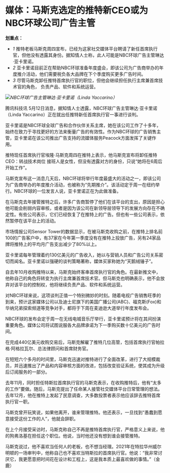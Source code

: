 # 媒体：马斯克选定的推特新CEO或为NBC环球公司广告主管

**划重点：**

  * _1_ 推特老板马斯克周四宣布，已经为这家社交媒体平台聘请了新任首席执行官，但他没有透露其身份。据知情人士称，此人可能是NBC环球广告主管琳达·亚卡里诺。
  * _2_ 亚卡里诺目前正在帮助NBC环球准备年度盛会，即该公司为广告商举办的年度推介活动，他们需要税负各大品牌在下个季度购买更多广告时间。
  * _3_ 尽管马斯克卸任推特首席执行官的职位，但他会继续担任执行主席兼首席技术官的角色， 负责产品、软件和系统运营。

![](https://inews.gtimg.com/news_bt/OJ76pDzmYIc__qgxUJ1kdnswcQZ6n-QmoqdCCjNhFn3MYAA/1000)_NBC环球广告主管琳达·亚卡里诺（Linda
Yaccarino）_

腾讯科技讯 5月12日消息，据知情人士透露，NBC环球广告主管琳达·亚卡里诺（Linda Yaccarino）正在就出任推特新任首席执行官一事进行谈判。

亚卡里诺是NBC环球全球广告和合作伙伴关系主席，她在该公司工作了十多年，始终在致力于寻找更好的方法来衡量广告的有效性。作为NBC环球的广告销售主管，亚卡里诺在该公司推出广告支持的流媒体服务Peacock方面发挥了关键作用。

推特现任首席执行官埃隆·马斯克周四在推特上表示，他马斯克宣布将卸任推特CEO：转战技术岗位
接班人是女性，但没有透露对方的身份，只说“她将在6周后开始工作”。

马斯克宣布这一消息几天后，NBC环球将举行年度最盛大的活动之一，即该公司为广告商举办的年度推介活动，也被称为“先期推介”。该活动定于周一在纽约举行。NBC环球的一位发言人说，亚卡里诺正在为此做准备。

在马斯克去年接管推特之后，许多广告商暂停了他们在该平台的支出，原因是担心他可能会削弱内容审核，或者是因为该公司在新领导层领导下的发展方向存在不确定性。有些公司表示，它们已经恢复了在推特上的广告。但也有一些公司表示，依然暂停在该平台上的活动。

市场情报公司Sensor
Tower的数据显示，在被马斯克收购之前，在推特上排名前100的广告客户中，有37家在今年第一季度没有在推特上投放广告，另有24家品牌将推特上的平均月广告支出减少了80%以上。

亚卡里诺每年管理着约130亿美元的广告收入，她以与营销人员和广告公司关系密切而闻名。亚卡里诺以强硬的谈判策略著称，媒体买家称她为“天鹅绒锤子”。

自去年10月收购推特以来，马斯克始终客串首席执行官的角色。在最新推文中，他称自己的角色将转变为执行主席兼首席技术官。但马斯克也明确表示，他不会放弃对该平台的控制权，他将继续负责产品、软件和系统运营。

对NBC环球来说，这项谈判正值一个特别微妙的时刻。随着电视广告销售旺季的到来，预计这家媒体公司以及迪士尼旗下的美国广播公司(ABC)、福克斯(Fox)和华纳兄弟探索频道等竞争对手，都将于下周在麦迪逊大道举行年度发布会。

NBC环球的发布会定于周一在无线电城音乐厅举行，亚卡里诺预计将在其间扮演重要角色。媒体公司将试图说服各大品牌承诺为下一季购买数十亿美元的广告时间。

在完成440亿美元收购交易后，马斯克解雇了推特几位高管，包括首席执行官帕拉格·阿格拉瓦尔、总法律顾问和首席财务官。

在短短六个多月的时间里，马斯克迅速对推特进行了全面改革，进行了大规模裁员，并迅速推出了产品和内容审核方面的改进，包括改变验证系统，使其成为升级后订阅服务的一部分。

去年11月，同时担任特斯拉首席执行官的马斯克表示，在收购推特后，他有“太多的工作”要做。随后，马斯克提出了任命某人接管社交媒体平台日常管理的想法。去年12月，他在推特上发起了民意调查，大多数投票者表示他应该辞去推特首席执行官一职。

马斯克曾开玩笑说，如果他离开，谁来管理推特。他还表示，一旦找到“愚蠢到愿意接受这份工作的人”，他就会辞职。

在上个月接受采访时，马斯克称自己不再是推特首席执行官，严格意义上来说，他的狗弗洛基在担任这个职位。他说，当时他还没有想到谁会接管推特。

马斯克说过，他不喜欢当任何人的老板，也不想当经理。2021年在特拉华州威尔明顿的一场审判中，他称自己也不喜欢当特斯拉的首席执行官。他说：“我非常讨厌它，我更愿意把时间花在设计和工程上，这是我本质上最喜欢做的事情。”（金鹿）

